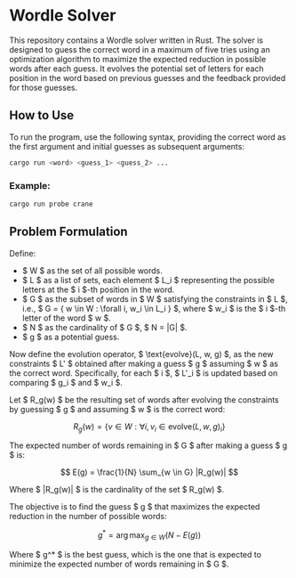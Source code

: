 # Wordle Solver

This repository contains a Wordle solver written in Rust. The solver is designed to guess the correct word in a maximum of five tries using an optimization algorithm to maximize the expected reduction in possible words after each guess. It evolves the potential set of letters for each position in the word based on previous guesses and the feedback provided for those guesses.

## How to Use

To run the program, use the following syntax, providing the correct word as the first argument and initial guesses as subsequent arguments:

```bash
cargo run <word> <guess_1> <guess_2> ...
```

### Example:

```bash
cargo run probe crane
```

## Problem Formulation

Define:

- $ W $ as the set of all possible words.
- $ L $ as a list of sets, each element $ L_i $ representing the possible letters at the $ i $-th position in the word.
- $ G $ as the subset of words in $ W $ satisfying the constraints in $ L $, i.e., $ G = \{ w \in W : \forall i, w_i \in L_i \} $, where $ w_i $ is the $ i $-th letter of the word $ w $.
- $ N $ as the cardinality of $ G $, $ N = |G| $.
- $ g $ as a potential guess.

Now define the evolution operator, $ \text{evolve}(L, w, g) $, as the new constraints $ L' $ obtained after making a guess $ g $ assuming $ w $ as the correct word. Specifically, for each $ i $, $ L'_i $ is updated based on comparing $ g_i $ and $ w_i $.

Let $ R_g(w) $ be the resulting set of words after evolving the constraints by guessing $ g $ and assuming $ w $ is the correct word:

$$
R_g(w) = \{ v \in W : \forall i, v_i \in \text{evolve}(L, w, g)_i \}
$$

The expected number of words remaining in $ G $ after making a guess $ g $ is:

$$
E(g) = \frac{1}{N} \sum_{w \in G} |R_g(w)|
$$

Where $ |R_g(w)| $ is the cardinality of the set $ R_g(w) $.

The objective is to find the guess $ g $ that maximizes the expected reduction in the number of possible words:

$$
g^* = \arg \max_{g \in W} (N - E(g))
$$

Where $ g^* $ is the best guess, which is the one that is expected to minimize the expected number of words remaining in $ G $.

